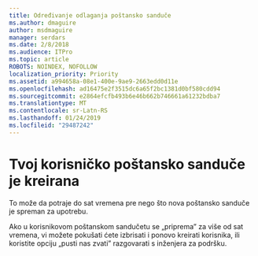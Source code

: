 ```yaml
---
title: Određivanje odlaganja poštansko sanduče
ms.author: dmaguire
author: msdmaguire
manager: serdars
ms.date: 2/8/2018
ms.audience: ITPro
ms.topic: article
ROBOTS: NOINDEX, NOFOLLOW
localization_priority: Priority
ms.assetid: a994658a-08e1-400e-9ae9-2663edd0d11e
ms.openlocfilehash: ad16475e2f3515dc6a65f2bc1381d0bf580cdd94
ms.sourcegitcommit: e2864efcfb493b6e46b662b746661a61232bdba7
ms.translationtype: MT
ms.contentlocale: sr-Latn-RS
ms.lasthandoff: 01/24/2019
ms.locfileid: "29487242"
---
```

# <a name="your-users-mailbox-is-being-created"></a>Tvoj korisničko poštansko sanduče je kreirana

To može da potraje do sat vremena pre nego što nova poštansko sanduče je spreman za upotrebu.
  
Ako u korisnikovom poštanskom sandučetu se „priprema” za više od sat vremena, vi možete pokušati ćete izbrisati i ponovo kreirati korisnika, ili koristite opciju „pusti nas zvati” razgovarati s inženjera za podršku.
  

